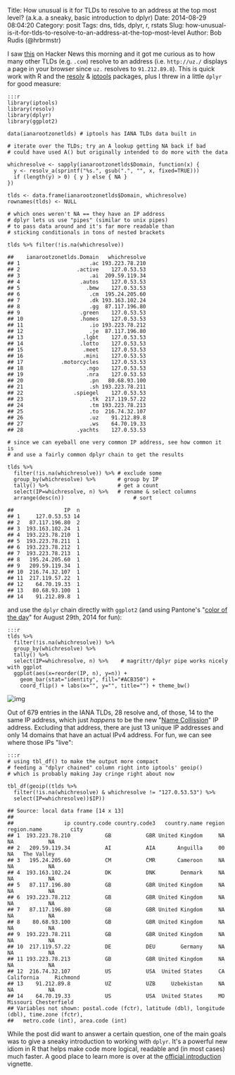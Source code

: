 Title: How unusual is it for TLDs to resolve to an address at the top most level? (a.k.a. a sneaky, basic introduction to dplyr)
Date: 2014-08-29 08:04:20
Category: posit
Tags: dns, tlds, dplyr, r, rstats
Slug: how-unusual-is-it-for-tlds-to-resolve-to-an-address-at-the-top-most-level
Author: Bob Rudis (@hrbrmstr)

I saw [this](https://news.ycombinator.com/item?id=8241283) on Hacker News this morning and it got me curious as to how many other TLDs (e.g. `.com`) resolve to an address (i.e. `http://uz./` displays a page in your browser since `uz.` resolves to `91.212.89.8`). This is quick work with R and the [resolv](http://github.com/hrbrmstr/resolv) &amp; [iptools](http://github.com/hrbrmstr/iptools) packages, plus I threw in a little `dplyr` for good measure:

    :::r
    library(iptools)
    library(resolv)
    library(dplyr)
    library(ggplot2)
    
    data(ianarootzonetlds) # iptools has IANA TLDs data built in
    
    # iterate over the TLDs; try an A lookup getting NA back if bad
    # could have used A() but originally intended to do more with the data
    
    whichresolve <- sapply(ianarootzonetlds$Domain, function(x) {
      y <- resolv_a(sprintf("%s.", gsub(".", "", x, fixed=TRUE)))
      if (length(y) > 0) { y } else { NA }
    })
    
    tlds <- data.frame(ianarootzonetlds$Domain, whichresolve)
    rownames(tlds) <- NULL
    
    # which ones weren't NA == they have an IP address
    # dplyr lets us use "pipes" (similar to unix pipes)
    # to pass data around and it's far more readable than 
    # sticking conditionals in tons of nested brackets
    
    tlds %>% filter(!is.na(whichresolve))
    
    ##    ianarootzonetlds.Domain   whichresolve
    ## 1                      .ac 193.223.78.210
    ## 2                  .active    127.0.53.53
    ## 3                      .ai  209.59.119.34
    ## 4                   .autos    127.0.53.53
    ## 5                     .bmw    127.0.53.53
    ## 6                      .cm  195.24.205.60
    ## 7                      .dk 193.163.102.24
    ## 8                      .gg  87.117.196.80
    ## 9                   .green    127.0.53.53
    ## 10                  .homes    127.0.53.53
    ## 11                     .io 193.223.78.212
    ## 12                     .je  87.117.196.80
    ## 13                   .lgbt    127.0.53.53
    ## 14                  .lotto    127.0.53.53
    ## 15                   .meet    127.0.53.53
    ## 16                   .mini    127.0.53.53
    ## 17            .motorcycles    127.0.53.53
    ## 18                    .ngo    127.0.53.53
    ## 19                    .nra    127.0.53.53
    ## 20                     .pn   80.68.93.100
    ## 21                     .sh 193.223.78.211
    ## 22                .spiegel    127.0.53.53
    ## 23                     .tk  217.119.57.22
    ## 24                     .tm 193.223.78.213
    ## 25                     .to  216.74.32.107
    ## 26                     .uz    91.212.89.8
    ## 27                     .ws    64.70.19.33
    ## 28                 .yachts    127.0.53.53
    
    # since we can eyeball one very common IP address, see how common it is
    # and use a fairly common dplyr chain to get the results
    
    tlds %>% 
      filter(!is.na(whichresolve)) %>% # exclude some
      group_by(whichresolve) %>%       # group by IP
      tally() %>%                      # get a count
      select(IP=whichresolve, n) %>%   # rename & select columns
      arrange(desc(n))                      # sort
      
    ##                IP  n
    ## 1     127.0.53.53 14
    ## 2   87.117.196.80  2
    ## 3  193.163.102.24  1
    ## 4  193.223.78.210  1
    ## 5  193.223.78.211  1
    ## 6  193.223.78.212  1
    ## 7  193.223.78.213  1
    ## 8   195.24.205.60  1
    ## 9   209.59.119.34  1
    ## 10  216.74.32.107  1
    ## 11  217.119.57.22  1
    ## 12    64.70.19.33  1
    ## 13   80.68.93.100  1
    ## 14    91.212.89.8  1

and use the `dplyr` chain directly with `ggplot2` (and using Pantone's "[color of the day](https://www.pantone.com/pages/colorstrology/colorstrology.aspx)" for August 29th, 2014 for fun):

    :::r
    tlds %>% 
      filter(!is.na(whichresolve)) %>% 
      group_by(whichresolve) %>%
      tally() %>% 
      select(IP=whichresolve, n) %>%    # magrittr/dplyr pipe works nicely with ggplot
      ggplot(aes(x=reorder(IP, n), y=n)) + 
        geom_bar(stat="identity", fill="#ACB350") + 
        coord_flip() + labs(x="", y="", title="") + theme_bw()

![img](http://dds.ec/blog/images/2014/08/pantone-ips.png)

Out of 679 entries in the IANA TLDs, 28 resolve and, of those, 14 to the same IP address, which just *happens* to be the new "[Name Collission](https://www.icann.org/news/announcement-2-2014-08-01-en)" IP address. Excluding that address, there are just 13 unique IP addresses and only 14 domains that have an actual IPv4 address. For fun, we can see where those IPs "live":

    :::r
    # using tbl_df() to make the output more compact
    # feeding a "dplyr chained" column right into iptools' geoip()
    # which is probably making Jay cringe right about now
    
    tbl_df(geoip((tlds %>% 
      filter(!is.na(whichresolve) & whichresolve != "127.0.53.53") %>% 
      select(IP=whichresolve))$IP))
    
    ## Source: local data frame [14 x 13]
    ## 
    ##                ip country.code country.code3   country.name region region.name         city
    ## 1  193.223.78.210           GB           GBR United Kingdom     NA          NA           NA
    ## 2   209.59.119.34           AI           AIA       Anguilla     00          NA   The Valley
    ## 3   195.24.205.60           CM           CMR       Cameroon     NA          NA           NA
    ## 4  193.163.102.24           DK           DNK        Denmark     NA          NA           NA
    ## 5   87.117.196.80           GB           GBR United Kingdom     NA          NA           NA
    ## 6  193.223.78.212           GB           GBR United Kingdom     NA          NA           NA
    ## 7   87.117.196.80           GB           GBR United Kingdom     NA          NA           NA
    ## 8    80.68.93.100           GB           GBR United Kingdom     NA          NA           NA
    ## 9  193.223.78.211           GB           GBR United Kingdom     NA          NA           NA
    ## 10  217.119.57.22           DE           DEU        Germany     NA          NA           NA
    ## 11 193.223.78.213           GB           GBR United Kingdom     NA          NA           NA
    ## 12  216.74.32.107           US           USA  United States     CA  California     Richmond
    ## 13    91.212.89.8           UZ           UZB     Uzbekistan     NA          NA           NA
    ## 14    64.70.19.33           US           USA  United States     MO    Missouri Chesterfield
    ## Variables not shown: postal.code (fctr), latitude (dbl), longitude (dbl), time.zone (fctr),
    ##   metro.code (int), area.code (int)

While the post did want to answer a certain question, one of the main goals was to give a sneaky introduction to working with `dplyr`. It's a powerful new idiom in R that helps make code more logical, readable and (in most cases) much faster. A good place to learn more is over at the [official introduction](http://cran.rstudio.com/web/packages/dplyr/vignettes/introduction.html) vignette.
